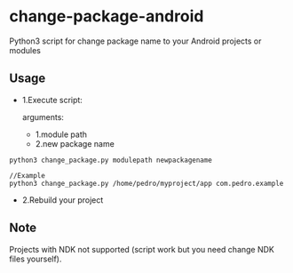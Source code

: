 # change-package-android

Python3 script for change package name to your Android projects or modules

## Usage

- 1.Execute script:
  
  arguments:
    - 1.module path
    - 2.new package name

```
python3 change_package.py modulepath newpackagename

//Example
python3 change_package.py /home/pedro/myproject/app com.pedro.example
```

- 2.Rebuild your project

## Note

Projects with NDK not supported (script work but you need change NDK files yourself).

